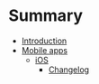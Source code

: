 # Summary

* [Introduction](README.md)
* [Mobile apps](mobile_apps.md)
   * [iOS](ios.md)
       * [Changelog](ios_changelog.md)

